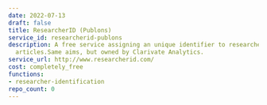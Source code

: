 ```yaml
---
date: 2022-07-13
draft: false
title: ResearcherID (Publons)
service_id: researcherid-publons
description: A free service assigning an unique identifier to researchers publishing
  articles.Same aims, but owned by Clarivate Analytics.
service_url: http://www.researcherid.com/
cost: completely_free
functions:
- researcher-identification
repo_count: 0
---
```



